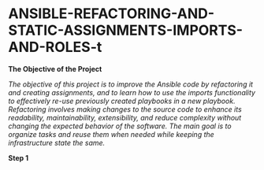 # ANSIBLE-REFACTORING-AND-STATIC-ASSIGNMENTS-IMPORTS-AND-ROLES-t

**The Objective of the Project**


*The objective of this project is to improve the Ansible code by refactoring it and creating assignments, and to learn how to use the imports functionality to effectively re-use previously created playbooks in a new playbook. Refactoring involves making changes to the source code to enhance its readability, maintainability, extensibility, and reduce complexity without changing the expected behavior of the software. The main goal is to organize tasks and reuse them when needed while keeping the infrastructure state the same.*

**Step 1**